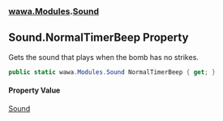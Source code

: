### [wawa.Modules](wawa.Modules.md 'wawa.Modules').[Sound](Sound.md 'wawa.Modules.Sound')

## Sound.NormalTimerBeep Property

Gets the sound that plays when the bomb has no strikes.

```csharp
public static wawa.Modules.Sound NormalTimerBeep { get; }
```

#### Property Value
[Sound](Sound.md 'wawa.Modules.Sound')